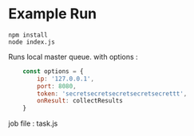 # Example Run
```
npm install
node index.js
```

Runs local master queue.
with options : 
```javascript
    const options = {
        ip: '127.0.0.1',
        port: 8080,
        token: 'secretsecretsecretsecretsecrettt',
        onResult: collectResults
    }
```

job file : task.js
